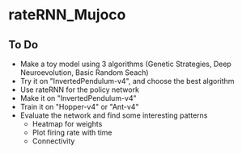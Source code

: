 # rateRNN_Mujoco

## To Do
- Make a toy model using 3 algorithms (Genetic Strategies, Deep Neuroevolution, Basic Random Seach)
- Try it on "InvertedPendulum-v4", and choose the best algorithm
- Use rateRNN for the policy network
- Make it on "InvertedPendulum-v4"
- Train it on "Hopper-v4" or "Ant-v4"  
- Evaluate the network and find some interesting patterns  
    - Heatmap for weights
    - Plot firing rate with time
    - Connectivity
